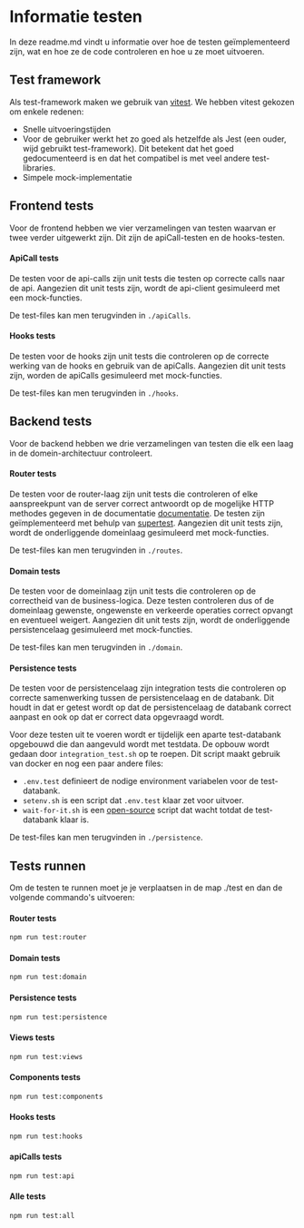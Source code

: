 # Informatie testen

In deze readme.md vindt u informatie over hoe de testen geïmplementeerd zijn, wat en hoe ze de code controleren en hoe u ze moet uitvoeren.

## Test framework

Als test-framework maken we gebruik van [vitest](https://vitest.dev/). We hebben vitest gekozen om enkele redenen:

- Snelle uitvoeringstijden
- Voor de gebruiker werkt het zo goed als hetzelfde als Jest (een ouder, wijd gebruikt test-framework). Dit betekent dat het goed gedocumenteerd is en dat het compatibel is met veel andere test-libraries.
- Simpele mock-implementatie

## Frontend tests

Voor de frontend hebben we vier verzamelingen van testen waarvan er twee verder uitgewerkt zijn. Dit zijn de apiCall-testen en de hooks-testen.

#### ApiCall tests

De testen voor de api-calls zijn unit tests die testen op correcte calls naar de api. Aangezien dit unit tests zijn, wordt de api-client gesimuleerd met een mock-functies.

De test-files kan men terugvinden in `./apiCalls`.

#### Hooks tests

De testen voor de hooks zijn unit tests die controleren op de correcte werking van de hooks en gebruik van de apiCalls. Aangezien dit unit tests zijn, worden de apiCalls gesimuleerd met mock-functies.

De test-files kan men terugvinden in `./hooks`.

## Backend tests

Voor de backend hebben we drie verzamelingen van testen die elk een laag in de domein-architectuur controleert.

#### Router tests

De testen voor de router-laag zijn unit tests die controleren of elke aanspreekpunt van de server correct antwoordt op de mogelijke HTTP methodes gegeven in de documentatie [documentatie](../server/README.md#documentatie). De testen zijn geïmplementeerd met behulp van [supertest](https://www.npmjs.com/package/supertest). Aangezien dit unit tests zijn, wordt de onderliggende domeinlaag gesimuleerd met mock-functies.

De test-files kan men terugvinden in `./routes`.

#### Domain tests

De testen voor de domeinlaag zijn unit tests die controleren op de correctheid van de business-logica. Deze testen controleren dus of de domeinlaag gewenste, ongewenste en verkeerde operaties correct opvangt en eventueel weigert. Aangezien dit unit tests zijn, wordt de onderliggende persistencelaag gesimuleerd met mock-functies.

De test-files kan men terugvinden in `./domain`.

#### Persistence tests

De testen voor de persistencelaag zijn integration tests die controleren op correcte samenwerking tussen de persistencelaag en de databank. Dit houdt in dat er getest wordt op dat de persistencelaag de databank correct aanpast en ook op dat er correct data opgevraagd wordt.

Voor deze testen uit te voeren wordt er tijdelijk een aparte test-databank opgebouwd die dan aangevuld wordt met testdata. De opbouw wordt gedaan door `integration_test.sh` op te roepen. Dit script maakt gebruik van docker en nog een paar andere files:

- `.env.test` definieert de nodige environment variabelen voor de test-databank.
- `setenv.sh` is een script dat `.env.test` klaar zet voor uitvoer.
- `wait-for-it.sh` is een [open-source](https://github.com/vishnubob/wait-for-it) script dat wacht totdat de test-databank klaar is.

De test-files kan men terugvinden in `./persistence`.

## Tests runnen

Om de testen te runnen moet je je verplaatsen in de map ./test en dan de volgende commando's uitvoeren:

#### Router tests

```bash
npm run test:router
```

#### Domain tests

```bash
npm run test:domain
```

#### Persistence tests

```bash
npm run test:persistence
```

#### Views tests

```bash
npm run test:views
```

#### Components tests

```bash
npm run test:components
```

#### Hooks tests

```bash
npm run test:hooks
```

#### apiCalls tests

```bash
npm run test:api
```

#### Alle tests

```bash
npm run test:all
```
